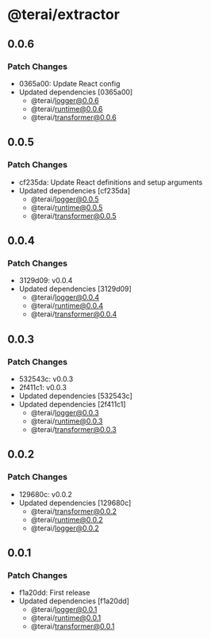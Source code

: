 # @terai/extractor

## 0.0.6

### Patch Changes

- 0365a00: Update React config
- Updated dependencies [0365a00]
  - @terai/logger@0.0.6
  - @terai/runtime@0.0.6
  - @terai/transformer@0.0.6

## 0.0.5

### Patch Changes

- cf235da: Update React definitions and setup arguments
- Updated dependencies [cf235da]
  - @terai/logger@0.0.5
  - @terai/runtime@0.0.5
  - @terai/transformer@0.0.5

## 0.0.4

### Patch Changes

- 3129d09: v0.0.4
- Updated dependencies [3129d09]
  - @terai/logger@0.0.4
  - @terai/runtime@0.0.4
  - @terai/transformer@0.0.4

## 0.0.3

### Patch Changes

- 532543c: v0.0.3
- 2f411c1: v0.0.3
- Updated dependencies [532543c]
- Updated dependencies [2f411c1]
  - @terai/logger@0.0.3
  - @terai/runtime@0.0.3
  - @terai/transformer@0.0.3

## 0.0.2

### Patch Changes

- 129680c: v0.0.2
- Updated dependencies [129680c]
  - @terai/transformer@0.0.2
  - @terai/runtime@0.0.2
  - @terai/logger@0.0.2

## 0.0.1

### Patch Changes

- f1a20dd: First release
- Updated dependencies [f1a20dd]
  - @terai/logger@0.0.1
  - @terai/runtime@0.0.1
  - @terai/transformer@0.0.1
